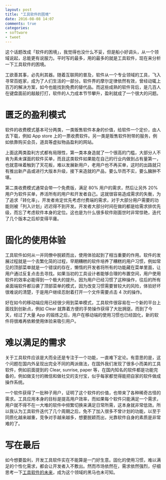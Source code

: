 ```yaml
---
layout: post
title: "工具软件的困境"
date: 2016-08-08 14:07
comments: true
categories: 
- software
- tweet
---
```


这个话题改成「软件的困境」，我觉得也没什么不妥，但是船小好调头，从一个领域说起，总能更有说服力。平时写的最多，用的最多的就是工具软件，现在来分析一下工具软件的困境。

工欲善其事，必先利其器。随着互联网的普及，软件从一个专业领域的工具，飞入寻常百姓家，成为了人们生活的一部分。软件界的摩尔定律依然有效，曾经动辄上百万的解决方案，如今也能找到免费的替代品。而这些成熟的软件背后，是几百人在键盘面前的敲敲打打，软件的人力成本节节攀升，盈利就成了一个很大的问题。

# 匮乏的盈利模式

软件的收费模式基本可分两类，一类贩售软件本身的价值，给软件一个定价，由人去下载，例如 App store 上的一票收费软件。另一类是贩售软件附带的服务，例如依靠购买会员，道具等虚拟物品盈利的网站。

上面这两类盈利方式都有局限性，第一类本身造就了一个很高的门槛，大部分人不肯为素未谋面的软件买单，而且这类软件如果能在自己的行业内做到占有量第一，也就意味着触到了天花板，难以发展新用户，老用户也不再买单，这时的出路就只有推出新产品或进行大版本升级，接下来造就的产品，要么华而不实，要么臃肿不堪。

第二类收费模式通常会带一个免费版，满足 80% 用户的需求，然后让另外 20% 用户为软件买单，养活所有的用户和开发者自己。这就很容易造成需求的失衡，为了追求「转化率」，开发者肯定优先考虑付费端的需求，对于大部分用户需要的功能则被「列入计划」迟迟得不到开发。开发者大部分时间在做的都是给需求排优先级，而忘了考虑软件本身的定位。这也是为什么很多软件刚面世时非常惊艳，迭代了几个版本之后却变得平庸。

# 固化的使用体验

工具软件如何从一并同僚中脱颖而出，使用体验起到了相当重要的作用。软件的发展过程就是一个去繁化简的过程，早期糟糕的软件培养了糟糕的用户习惯，例如常见的顶部菜单就是一个错误的存在，懒惰的开发者将所有的功能藏在菜单里面，让用户通过反复点击去寻找。如果当初的工具设计者能够合理的布置空间，用户使用软件的效率必能得到一个极大的提升。因为用户已经习惯了这种操作，往后的所有桌面端软件都沿袭了顶部菜单的模式，因为改变习惯需要冒较大的风险，体验好坏很难说的清楚，于是用户继续忍耐着打开一个文件需要点击 4 次的操作。

好在如今的移动端应用已经很少用到菜单模式，工具软件很容易在一个新的平台上面找到创新点，例如 Clear 就靠着方便的手势操作获得了大批拥趸。而到了今天，经过了大量 App 的锻炼之后，用户在移动端的使用习惯也已经固化，新的软件将很难再依赖使用体验来吸引用户。

# 难以满足的需求

关于工具软件应该是大而全还是专注于一个功能，一直难下定论。有意思的是，这个问题在国内外呈现出完全不同的两派做法，在国外我们发现了很多小而美的工具软件，例如前面提到的 Clear, sunrise, paper 等，在国内知名的软件都是功能完备的，例如做支付的微信和做社交的支付宝，似乎每家都觉得能把自家的软件做成操作系统。

一个软件获得了一批种子用户，证明了这个软件的价值，也带来了各种稀奇古怪的需求。工具应用本身的目标是提高用户效率，而如果每个软件只能满足一个需求，用户就不得不在一大堆的软件中频繁切换来满足日常所需，这本身就非常低效。所以我认为工具软件迭代了几个周期之后，免不了加入很多不曾计划的功能，以至于同质化越来越重，竞争对手越来越多，想要脱颖而出，光靠软件自身的素质是非常难的了。

# 写在最后

如今想要盈利，开发工具软件实在不能算是一门好生意。固化的使用习惯，难以满足的个性化需求，都会让开发者入不敷出。然而市场依然在，需求依然强烈，仔细思考一下[工具软件的未来][1]，成为这个领域的黑马也未可知。

[1]:	/blog/2016/08/08/gong-ju-ruan-jian-de-wei-lai/ "工具软件的未来"